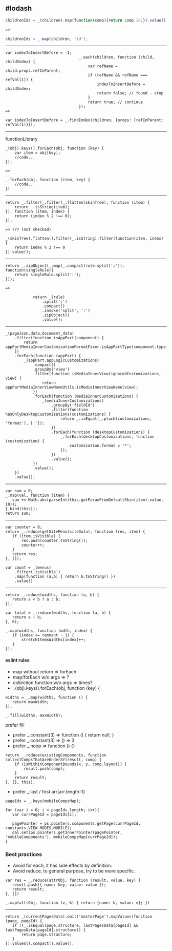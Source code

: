 #lodash
------------------------------

```javascript
childrenIds = _(children).map(function(comp){return comp.id;}).value();

=>

childrenIds = _.map(children, 'id’);

```

------------------------------

```
var indexToInsertBefore = -1;
                                _.each(children, function (child, childIndex) {
                                    var refName = child.props.refInParent;
                                    if (refName && refName === refVal[1]) {
                                        indexToInsertBefore = childIndex;
                                        return false; // found - stop
                                    }
                                    return true; // continue
                                });
=>

var indexToInsertBefore = _.findIndex(children, {props: {refInParent: refVal[1]}});
```

------------------------------

functionLibrary

```
_(obj).keys().forEach(obj, function (key) {
    var item = obj[key];
    //code...
});

=>

_.forEach(obj, function (item, key) {
    //code...
})
```
------------------------------
```
return _.filter(_.filter(_.flatten(skinTree), function (item) {
    return _.isString(item);
}), function (item, index) {
    return (index % 2 !== 0);
});

=> ??? (not checked)

_(skinTree).flatten().filter(_.isString).filter(function(item, index) {
    return index % 2 !== 0
}).value();
```
------------------------------
```
return _.zipObject(_.map(_.compact(rule.split(';')), function(singleRule){
    return singleRule.split(':');
}));

=>

            return _(rule)
                .split(';')
                .compact()
                .invoke('split', ':')
                .zipObject()
                .value();
```
------------------------------

```
_(pageJson.data.document_data)
    .filter(function isAppPart(component) {
        return appPartMediaInnerCustomizationFormatFixer.isAppPartType(component.type);
    })
    .forEach(function (appPart) {
        _(appPart.appLogicCustomizations)
            .compact()
            .groupBy('view')
            .filter(function isMediaInnerView(ignoredCustomizations, view) {
                return appPartMediaInnerViewNameUtils.isMediaInnerViewName(view);
            })
            .forEach(function (mediaInnerCustomizations) {
                _(mediaInnerCustomizations)
                    .groupBy('fieldId')
                    .filter(function hasOnlyDesktopCustomizations(customizations) {
                        return _.isEqual(_.pluck(customizations, 'format'), ['']);
                    })
                    .forEach(function (desktopCustomizations) {
                        _.forEach(desktopCustomizations, function (customization) {
                            customization.format = '*';
                        });
                    })
                    .value();
            })
            .value();
    })
    .value();
```

---------------------------------------------------------

```
var sum = 0;
_.map(val, function (item) {
   sum += Math.abs(parseInt(this.getParamFromDefaultSkin(item).value, 10));
}.bind(this));
return sum;
```


---------------------------------------------------------
```
var counter = 0;
return _.reduce(getSiteMenu(siteData), function (res, item) {
   if (item.isVisible) {
       res.push(counter.toString());
       counter++;
   }
   return res;
}, []);

var count = _(menus)
    .filter('isVisible')
    .map(function (a,b) { return b.toString() })
    .value()
```
-----------------------------	

```
return _.reduce(widths, function (a, b) {
   return a < b ? a : b;
});
```

```
var total = _.reduce(widths, function (a, b) {
   return a + b;
}, 0);
```


```
_.map(widths, function (wdth, index) {
   if (index <= remnant - 1) {
       stretchItemsWidths[index]++;
   }
});

```


#### eslint rules

- map without return => forEach
- map/forEach w/o args => ?
- collection function w/o args => times?
- _(obj).keys().forEach(obj, function (key) {

```
widths = _.map(widths, function () {
   return maxWidth;
});

_.fill(widths, maxWidth);
```

prefer fill

- prefer _.constant(3) => function () { return null; }
- prefer _.constant(3) => () => 3
- prefer _.noop => function () {}


```
return _.reduce(existingComponents, function collectCompsThatAreUnderXY(result, comp) {
	if (isWithinComponentBounds(x, y, comp.layout)) {
		result.push(comp);
    }
	return result;
}, [], this);
```

- prefer _.last / first
	arr[arr.length-1]






```
pageIds = _.keys(mobileCompsMap);

for (var i = 0; i < pageIds.length; i++){
   var currPageId = pageIds[i];

   pagePointer = ps.pointers.components.getPage(currPageId, constants.VIEW_MODES.MOBILE);
   dal.set(ps.pointers.getInnerPointer(pagePointer, 'mobileComponents'), mobileCompsMap[currPageId]);
}
```


### Best practices

- Avoid for each, it has side effects by definition.
- Avoid reduce, to general purpose, try to be more specific.


```
var res = _.reduce(attrObj, function (result, value, key) {
   result.push({ name: key, value: value });
   return result;
}, [])

_.map(attrObj, function (v, k) { return {name: k, value: v}; })
```

__________________________________

```
return _(currentPagesData).omit('masterPage').mapValues(function (page, pageId) {
   if (!_.isEqual(page.structure, lastPagesData[pageId] && lastPagesData[pageId].structure)) {
       return page.structure;
   }
}).values().compact().value();
```

